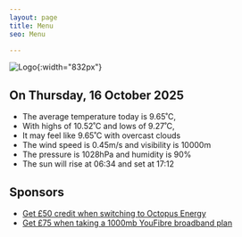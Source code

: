 ```yaml
---
layout: page
title: Menu
seo: Menu

---
```


![Logo](/images/logo.jpg){:width="832px"}

<!-- weather_marker starts -->
## On Thursday, 16 October 2025

- The average temperature today is 9.65˚C,
- With highs of 10.52˚C and lows of 9.27˚C,
- It may feel like 9.65˚C with overcast clouds
- The wind speed is 0.45m/s and visibility is 10000m
- The pressure is 1028hPa and humidity is 90%
- The sun will rise at 06:34 and set at 17:12

<!-- weather_marker ends -->

## Sponsors

- [Get £50 credit when switching to Octopus Energy](https://bit.ly/3oD1nnS)
- [Get £75 when taking a 1000mb YouFibre broadband plan](https://aklam.io/91zWhU?)
